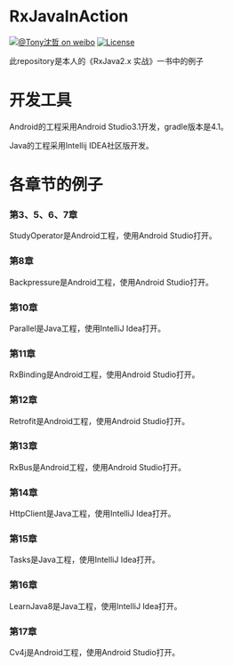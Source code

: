 # RxJavaInAction

[![@Tony沈哲 on weibo](https://img.shields.io/badge/weibo-%40Tony%E6%B2%88%E5%93%B2-blue.svg)](http://www.weibo.com/fengzhizi715)
[![License](https://img.shields.io/badge/license-Apache%202-lightgrey.svg)](https://www.apache.org/licenses/LICENSE-2.0.html)

此repository是本人的《RxJava2.x 实战》一书中的例子

# 开发工具
Android的工程采用Android Studio3.1开发，gradle版本是4.1。

Java的工程采用Intellij IDEA社区版开发。


# 各章节的例子

### 第3、5、6、7章
StudyOperator是Android工程，使用Android Studio打开。

### 第8章
Backpressure是Android工程，使用Android Studio打开。

### 第10章
Parallel是Java工程，使用IntelliJ Idea打开。

### 第11章
RxBinding是Android工程，使用Android Studio打开。

### 第12章
Retrofit是Android工程，使用Android Studio打开。

### 第13章
RxBus是Android工程，使用Android Studio打开。

### 第14章
HttpClient是Java工程，使用IntelliJ Idea打开。

### 第15章
Tasks是Java工程，使用IntelliJ Idea打开。

### 第16章
LearnJava8是Java工程，使用IntelliJ Idea打开。

### 第17章
Cv4j是Android工程，使用Android Studio打开。
